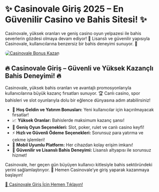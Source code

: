 <h1>✨ Casinovale Giriş 2025 – En Güvenilir Casino ve Bahis Sitesi! ✨</h1>
<p>Casinovale, yüksek oranları ve geniş casino oyun yelpazesi ile bahis severlerin gözdesi olmaya devam ediyor! 🎰 Lisanslı ve güvenilir yapısıyla Casinovale, kullanıcılarına benzersiz bir bahis deneyimi sunuyor. 💸</p>
<a href="https://linklerim.online/2058" title="Casinovale Bonus Fırsatları">
    <img src="https://i.ibb.co/5K7Ks6w/zzzz3.gif" alt="Casinovale Bonus Kazan" style="max-width:100%; height:auto; border-radius:8px;">
</a>
<div class="description">
    <h2>🔥 Casinovale Giriş – Güvenli ve Yüksek Kazançlı Bahis Deneyimi! 🔥</h2>
    <p>Casinovale, yüksek bahis oranları ve avantajlı promosyonlarıyla kullanıcılarına büyük kazanç fırsatları sunuyor. 🏆 Canlı casino, spor bahisleri ve slot oyunlarıyla dolu bir eğlence dünyasına adım atabilirsiniz!</p>
    <ul>
        <li>🎁 <strong>Hoş Geldin ve Yatırım Bonusları:</strong> Yeni kullanıcılar için kaçırılmayacak fırsatlar!</li>
        <li>📈 <strong>Yüksek Oranlar:</strong> Bahislerde maksimum kazanç şansı!</li>
        <li>🎲 <strong>Geniş Oyun Seçenekleri:</strong> Slot, poker, rulet ve canlı casino keyfi!</li>
        <li>⚡️ <strong>Hızlı ve Güvenli Ödeme Seçenekleri:</strong> Sorunsuz para yatırma ve çekme işlemleri!</li>
        <li>📱 <strong>Mobil Uyumlu Platform:</strong> Her cihazdan kolay erişim imkanı!</li>
        <li>🔐 <strong>Güvenilir ve Lisanslı Bahis Deneyimi:</strong> Lisanslı altyapısı ile sorunsuz hizmet!</li>
    </ul>
    <p>Casinovale, her geçen gün büyüyen kullanıcı kitlesiyle bahis sektöründeki yerini sağlamlaştırıyor. 🌟 Hemen Casinovale’ye giriş yaparak kazanmaya başlayın!</p>
    <a href="https://linklerim.online/2058" title="Casinovale Giriş Adresi">🔗 Casinovale Giriş İçin Hemen Tıklayın!</a> 
</div>
